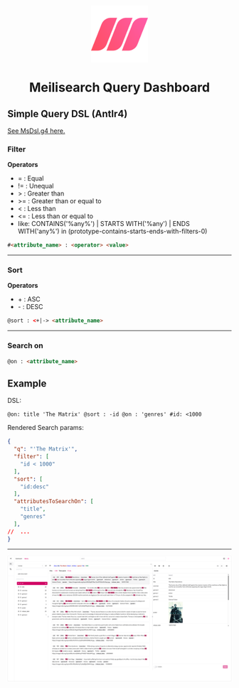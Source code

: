 <p align="center">
 <img align="center" src="./src/assets/images/logo.svg" height="128" />
 <h1 align="center">
  Meilisearch Query Dashboard
 </h1>
</p>

## Simple Query DSL (Antlr4)

[See MsDsl.g4 here.](./antlr4/MsDsl.g4)

### Filter

**Operators**
* \= : Equal
* \!= : Unequal
* \> : Greater than
* \>= : Greater than or equal to
* \< : Less than
* \<= : Less than or equal to
* like: CONTAINS('%any%') | STARTS WITH('%any') | ENDS WITH('any%') in (prototype-contains-starts-ends-with-filters-0)

```html
#<attribute_name> : <operator> <value>
```

---
### Sort

**Operators**
* \+ : ASC
* \- : DESC

```html
@sort : <+|-> <attribute_name>
```

---
### Search on

```html
@on : <attribute_name>
```

## Example

DSL:
```text
@on: title 'The Matrix' @sort : -id @on : 'genres' #id: <1000
```

Rendered Search params:
```json lines
{
  "q": "'The Matrix'",
  "filter": [
    "id < 1000"
  ],
  "sort": [
    "id:desc"
  ],
  "attributesToSearchOn": [
    "title",
    "genres"
  ],
//  ...
}
```
---
![/Query](./misc/screenshot_1.png "Dashboard")